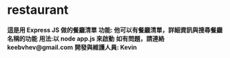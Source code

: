 # restaurant 




__這是用 Express JS 做的餐廳清單__
__功能: 他可以有餐廳清單，詳細資訊與搜尋餐廳名稱的功能__
__用法:以 node app.js 來啟動__
__如有問題，請連絡 keebvhev@gmail.com__
__開發與維護人員: Kevin__